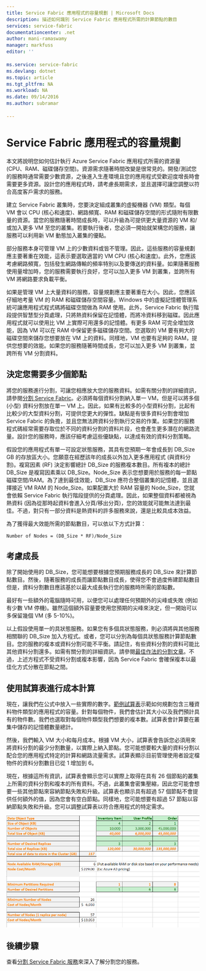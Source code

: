```yaml
---
title: Service Fabric 應用程式的容量規劃 | Microsoft Docs
description: 描述如何識別 Service Fabric 應用程式所需的計算節點的數目
services: service-fabric
documentationcenter: .net
author: mani-ramaswamy
manager: markfuss
editor: ''

ms.service: service-fabric
ms.devlang: dotnet
ms.topic: article
ms.tgt_pltfrm: NA
ms.workload: NA
ms.date: 09/14/2016
ms.author: subramar

---
```

# Service Fabric 應用程式的容量規劃
本文將說明您如何估計執行 Azure Service Fabric 應用程式所需的資源量 (CPU、RAM、磁碟儲存空間)。資源需求隨著時間改變是很常見的。開發/測試您的服務時通常需要少數資源，之後進入生產環境且您的應用程式受歡迎度增長時會需要更多資源。設計您的應用程式時，請考慮長期需求，並且選擇可讓您調整以符合高度客戶需求的服務。

 建立 Service Fabric 叢集時，您要決定組成叢集的虛擬機器 (VM) 類型。每個 VM 會以 CPU (核心和速度)、網路頻寬、RAM 和磁碟儲存空間的形式隨附有限數量的資源。當您的服務隨著時間成長時，可以升級為可提供更大量資源的 VM 和/或加入更多 VM 至您的叢集。若要執行後者，您必須一開始就架構您的服務，讓服務可以利用新 VM 動態加入叢集的優點。

部分服務本身可管理 VM 上的少數資料或皆不管理。因此，這些服務的容量規劃應主要著重在效能，這表示要選取適當的 VM CPU (核心和速度)。此外，您應該考慮網路頻寬，包括發生網路傳輸的頻率特別以及要傳送的資料量。如果隨著服務使用量增加時，您的服務需要執行良好，您可以加入更多 VM 到叢集，並跨所有 VM 將網路要求負載平衡。

如果是管理 VM 上大量資料的服務，容量規劃應主要著重在大小。因此，您應該仔細地考量 VM 的 RAM 和磁碟儲存空間容量。Windows 中的虛擬記憶體管理系統可讓應用程式程式碼將磁碟空間做為 RAM 使用。此外，Service Fabric 執行階段提供智慧型分頁處理，只將熱資料保留在記憶體，而將冷資料移到磁碟。因此應用程式就可以使用比 VM 上實際可用還多的記憶體。有更多 RAM 可完全增加效能，因為 VM 可以在 RAM 中保留更多磁碟儲存空間。您選取的 VM 要有夠大的磁碟空間來儲存您想要放在 VM 上的資料。同樣地，VM 也要有足夠的 RAM，提供您想要的效能。如果您的服務隨著時間成長，您可以加入更多 VM 到叢集，並跨所有 VM 分割資料。

## 決定您需要多少個節點
將您的服務進行分割，可讓您相應放大您的服務資料。如需有關分割的詳細資訊，請參閱[分割 Service Fabric](service-fabric-concepts-partitioning.md)。必須將每個資料分割納入單一 VM，但是可以將多個 (小型) 資料分割放在單一 VM 上。因此，如果有比較多的小型資料分割，比起有比較少的大型資料分割，可提供您更大的彈性。缺點是有很多資料分割會增加 Service Fabric 的負擔，並且您無法跨資料分割執行交易的作業。如果您的服務程式碼經常需要存取位於不同的資料分割的資料片段，也會產生更多潛在的網路流量。設計您的服務時，應該仔細考慮這些優缺點，以達成有效的資料分割策略。

假設您的應用程式有單一可設定狀態服務，其具有您預期一年會成長到 DB\_Size GB 的存放區大小。您願意在經歷該年的成長以外加入更多應用程式 (與資料分割)。複寫因素 (RF) 決定影響總計 DB\_Size 的服務複本數目。所有複本的總計 DB\_Size 是複寫因素乘以 DB\_Size。Node\_Size 表示您想要用於服務的每一節點磁碟空間/RAM。為了達到最佳效能，DB\_Size 應符合整個叢集的記憶體，並且選擇接近 VM RAM 的 Node\_Size。如果配置大於 RAM 容量的 Node\_Size，您就會依賴 Service Fabric 執行階段提供的分頁處理。因此，如果整個資料都被視為熱資料 (因為從那時起資料會進入分頁/移出分頁)，您的效能就可能無法達到最佳。不過，對只有一部分資料是熱資料的許多服務來說，還是比較具成本效益。

為了獲得最大效能所需的節點數目，可以依以下方式計算：

```
Number of Nodes = (DB_Size * RF)/Node_Size

```


## 考慮成長
除了開始使用的 DB\_Size，您可能想要根據您預期服務成長的 DB\_Size 來計算節點數目。然後，隨著服務的成長而讓節點數目成長，使得您不會過度佈建節點數目但是，資料分割數目應該基於以最大成長執行您的服務時所需的節點數。

最好有一些額外的電腦隨時可用，以便您可以處理任何預期外的尖峰或失敗 (例如有少數 VM 停機)。雖然這個額外容量要使用您預期的尖峰來決定，但一開始可以多保留幾個 VM (多 5-10%)。

以上假設使用單一的具狀態服務。如果您有多個具狀態服務，則必須將與其他服務相關聯的 DB\_Size 加入方程式。或者，您可以分別為每個具狀態服務計算節點數目。您的服務的複本或資料分割可能不平衡。請記住，有些資料分割的資料可能比其他資料分割還多。如需有關分割的詳細資訊，請參閱[最佳作法的分割文章](service-fabric-concepts-partitioning.md)。不過，上述方程式不受資料分割或複本影響，因為 Service Fabric 會確保複本以最佳化方式分散在節點之間。

## 使用試算表進行成本計算
現在，讓我們在公式中放入一些實際的數字。[範例試算表](https://servicefabricsdkstorage.blob.core.windows.net/publicrelease/SF%20VM%20Cost%20calculator-NEW.xlsx)示範如何規劃包含三種資料物件類型的應用程式的容量。針對每個物件，我們會估計其大小以及我們預計具有的物件數。我們也選取對每個物件類型我們想要的複本數。試算表會計算要在叢集中儲存的記憶體數量總計。

然後，我們輸入 VM 大小和每月成本。根據 VM 大小，試算表會告訴您必須用來將資料分割的最少分割數量，以實際上納入節點。您可能想要較大量的資料分割以配合您的應用程式特定的計算和網路流量需求。試算表顯示目前管理使用者設定檔物件的資料分割數目已從 1 增加到 6。

現在，根據這所有資訊，試算表會顯示您可以實際上取得在具有 26 個節點的叢集上所需的資料分割和複本的所有資料。不過，此叢集會密集壓縮，因此您可能會想要一些其他節點來容納節點失敗和升級。試算表也顯示具有超過 57 個節點不會提供任何額外的值，因為您會有空白節點。同樣地，您可能想要有超過 57 節點以容納節點失敗和升級。您可以調整試算表以符合應用程式的特定需求。

![成本計算的試算表][Image1]

## 後續步驟
查看[分割 Service Fabric 服務][10]來深入了解分割您的服務。

<!--Image references-->
[Image1]: ./media/SF-Cost.png

<!--Link references--In actual articles, you only need a single period before the slash-->
[10]: service-fabric-concepts-partitioning.md

<!---HONumber=AcomDC_0921_2016-->